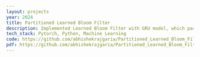 ```yaml
---
layout: projects
year: 2024
title: Partitioned Learned Bloom Filter
description: Implemented Learned Bloom Filter with GRU model, which partitions input to multiple Bloom Filters and results in 20x reduction in False Positive rate for same amount of memory as vanilla Bloom filter. Keeping False Negative rate to 0
tech_stack: Pytorch, Python, Machine Learning
code: https://github.com/abhishekrajgaria/Partitioned_Learned_Bloom_Filters
pdf: https://github.com/abhishekrajgaria/Partitioned_Learned_Bloom_Filters/blob/master/src/project_report_final.pdf
---
```

